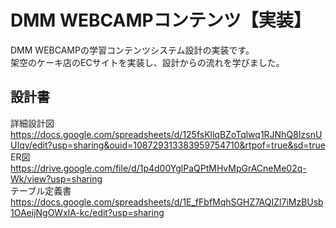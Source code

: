 # DMM WEBCAMPコンテンツ【実装】
DMM WEBCAMPの学習コンテンツシステム設計の実装です。  
架空のケーキ店のECサイトを実装し、設計からの流れを学びました。
## 設計書
詳細設計図 <https://docs.google.com/spreadsheets/d/125fsKllqBZoTqlwq1RJNhQ8IzsnUUIqv/edit?usp=sharing&ouid=108729313383959754710&rtpof=true&sd=true>  
ER図 <https://drive.google.com/file/d/1p4d00YglPaQPtMHvMpGrACneMe02q-Wk/view?usp=sharing>  
テーブル定義書 <https://docs.google.com/spreadsheets/d/1E_fFbfMqhSGHZ7AQIZl7iMzBUsb1OAeijNgOWxlA-kc/edit?usp=sharing>
